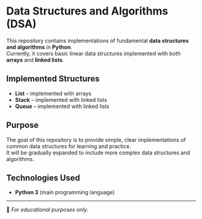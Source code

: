 # Data Structures and Algorithms (DSA)

This repository contains implementations of fundamental **data structures and algorithms** in **Python**.  
Currently, it covers basic linear data structures implemented with both **arrays** and **linked lists**.

## Implemented Structures
- **List** – implemented with arrays  
- **Stack** – implemented with linked lists  
- **Queue** – implemented with linked lists  

## Purpose
The goal of this repository is to provide simple, clear implementations of common data structures for learning and practice.  
It will be gradually expanded to include more complex data structures and algorithms.

## Technologies Used
- **Python 3** (main programming language)

---

📌 *For educational purposes only.*
